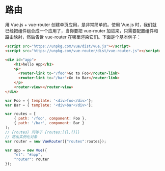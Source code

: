 # 路由

用 Vue.js + vue-router 创建单页应用，是非常简单的。使用 Vue.js 时，我们就已经把组件组合成一个应用了，当你要把 vue-router 加进来，只需要配置组件和路由映射，然后告诉 vue-router 在哪里渲染它们。下面是个基本例子：

```html
<script src="https://unpkg.com/vue/dist/vue.js"></script>
<script src="https://unpkg.com/vue-router/dist/vue-router.js"></script>

<div id="app">
    <h1>hello App</h1>
    <p>
      <router-link to="/foo">Go to Foo</router-link>
      <router-link to="/bar">Go to Bar</router-link>
    </p>
    <router-view></router-view>
</div>
```

```javascript
var Foo = { template: '<div>foo</div>'};
var Bar = { template: '<div>bar</div>'};

var routes = [
    { path: '/foo', component: Foo },
    { path: '/bar', component: Bar }
];
// {routes} 同等于 {routes:[{},{}]}
// 路由实例化对象
var router = new VueRouter({"routes":routes});

var app = new Vue({
    "el": "#app",
    "router": router
});
```
